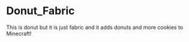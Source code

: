 # Donut_Fabric
This is donut but it is just fabric
and it adds donuts and more cookies to Minecraft!
